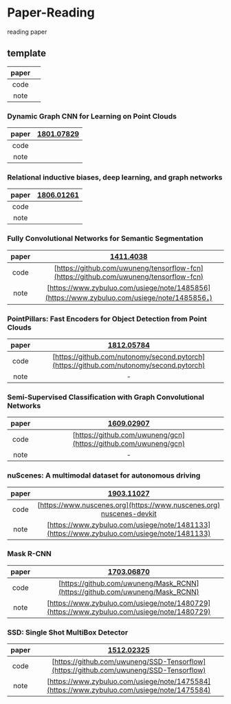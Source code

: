 # Paper-Reading
reading paper 

## template

|paper||
|:-:|:-:|
|code||
|note||

### Dynamic Graph CNN for Learning on Point Clouds

|paper|[1801.07829](https://arxiv.org/abs/1801.07829)|
|:-:|:-:|
|code||
|note||


### Relational inductive biases, deep learning, and graph networks

|paper|[1806.01261](https://arxiv.org/abs/1806.01261)|
|:-:|:-:|
|code|[]()|
|note||

### Fully Convolutional Networks for Semantic Segmentation

|paper|[1411.4038](https://arxiv.org/abs/1411.4038)|
|:-:|:-:|
|code|[https://github.com/uwuneng/tensorflow-fcn](https://github.com/uwuneng/tensorflow-fcn)|
|note| [https://www.zybuluo.com/usiege/note/1485856](https://www.zybuluo.com/usiege/note/1485856，) |

### PointPillars: Fast Encoders for Object Detection from Point Clouds

|paper|[1812.05784](https://arxiv.org/abs/1812.05784)|
|:-:|:-:|
|code|[https://github.com/nutonomy/second.pytorch](https://github.com/nutonomy/second.pytorch)|
|note| - |

### Semi-Supervised Classification with Graph Convolutional Networks

|paper|[1609.02907](https://arxiv.org/abs/1609.02907)|
|:-:|:-:|
|code|[https://github.com/uwuneng/gcn](https://github.com/uwuneng/gcn)|
|note| - |


### nuScenes: A multimodal dataset for autonomous driving

|paper|[1903.11027](https://arxiv.org/abs/1903.11027)|
|:-:|:-:|
|code|[https://www.nuscenes.org](https://www.nuscenes.org)<br>[nuscenes-devkit](https://github.com/nutonomy/nuscenes-devkit)|
|note| [https://www.zybuluo.com/usiege/note/1481133](https://www.zybuluo.com/usiege/note/1481133) |


### Mask R-CNN

|paper|[1703.06870](https://arxiv.org/abs/1703.06870)|
|:-:|:-:|
|code|[https://github.com/uwuneng/Mask_RCNN](https://github.com/uwuneng/Mask_RCNN)|
|note| [https://www.zybuluo.com/usiege/note/1480729](https://www.zybuluo.com/usiege/note/1480729) |


### SSD: Single Shot MultiBox Detector

|paper|[1512.02325](https://arxiv.org/abs/1512.02325)|
|:-:|:-:|
|code|[https://github.com/uwuneng/SSD-Tensorflow](https://github.com/uwuneng/SSD-Tensorflow)|
|note|[https://www.zybuluo.com/usiege/note/1475584](https://www.zybuluo.com/usiege/note/1475584)|